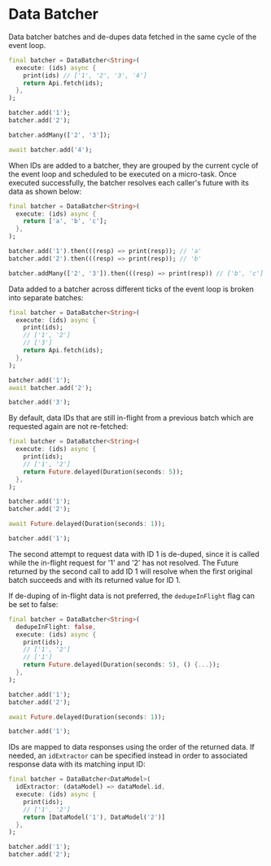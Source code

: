 # Data Batcher

Data batcher batches and de-dupes data fetched in the same cycle of the event loop.

```dart
final batcher = DataBatcher<String>(
  execute: (ids) async {
    print(ids) // ['1', '2', '3', '4']
    return Api.fetch(ids);
  },
);

batcher.add('1');
batcher.add('2');

batcher.addMany(['2', '3']);

await batcher.add('4');
```

When IDs are added to a batcher, they are grouped by the current cycle of the event loop and scheduled to be executed on a micro-task.
Once executed successfully, the batcher resolves each caller's future with its data as shown below:

```dart
final batcher = DataBatcher<String>(
  execute: (ids) async {
    return ['a', 'b', 'c'];
  },
);

batcher.add('1').then(((resp) => print(resp)); // 'a'
batcher.add('2').then(((resp) => print(resp)); // 'b'

batcher.addMany(['2', '3']).then(((resp) => print(resp)) // ['b', 'c']
```

Data added to a batcher across different ticks of the event loop is broken into separate batches:

```dart
final batcher = DataBatcher<String>(
  execute: (ids) async {
    print(ids);
    // ['1', '2']
    // ['3']
    return Api.fetch(ids);
  },
);

batcher.add('1');
await batcher.add('2');

batcher.add('3');
```

By default, data IDs that are still in-flight from a previous batch which are requested again are not re-fetched:

```dart
final batcher = DataBatcher<String>(
  execute: (ids) async {
    print(ids);
    // ['1', '2']
    return Future.delayed(Duration(seconds: 5));
  },
);

batcher.add('1');
batcher.add('2');

await Future.delayed(Duration(seconds: 1));

batcher.add('1');
```

The second attempt to request data with ID 1 is de-duped, since it is called while the in-flight request for '1' and '2' has not resolved. The Future returned by the second call to add ID 1 will resolve when the first original batch succeeds and with its returned value for ID 1.

If de-duping of in-flight data is not preferred, the `dedupeInFlight` flag can be set to false:

```dart
final batcher = DataBatcher<String>(
  dedupeInFlight: false,
  execute: (ids) async {
    print(ids);
    // ['1', '2']
    // ['1']
    return Future.delayed(Duration(seconds: 5), () {...});
  },
);

batcher.add('1');
batcher.add('2');

await Future.delayed(Duration(seconds: 1));

batcher.add('1');
```

IDs are mapped to data responses using the order of the returned data. If needed, an `idExtractor` can be specified instead in order to associated response data with its matching input ID:

```dart
final batcher = DataBatcher<DataModel>(
  idExtractor: (dataModel) => dataModel.id,
  execute: (ids) async {
    print(ids);
    // ['1', '2']
    return [DataModel('1'), DataModel('2')]
  },
);

batcher.add('1');
batcher.add('2');
```

